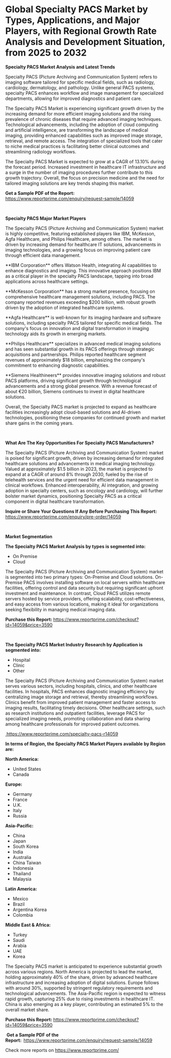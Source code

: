<p><h1>Global Specialty PACS Market by Types, Applications, and Major Players, with Regional Growth Rate Analysis and Development Situation, from 2025 to 2032</h1></p><p><strong>Specialty PACS Market Analysis and Latest Trends</strong></p>
<p><p>Specialty PACS (Picture Archiving and Communication System) refers to imaging software tailored for specific medical fields, such as radiology, cardiology, dermatology, and pathology. Unlike general PACS systems, specialty PACS enhances workflow and image management for specialized departments, allowing for improved diagnostics and patient care.</p><p>The Specialty PACS Market is experiencing significant growth driven by the increasing demand for more efficient imaging solutions and the rising prevalence of chronic diseases that require advanced imaging techniques. Technological advancements, including the adoption of cloud computing and artificial intelligence, are transforming the landscape of medical imaging, providing enhanced capabilities such as improved image storage, retrieval, and remote access. The integration of specialized tools that cater to niche medical practices is facilitating better clinical outcomes and streamlining radiology workflows.</p><p>The Specialty PACS Market is expected to grow at a CAGR of 13.10% during the forecast period. Increased investment in healthcare IT infrastructure and a surge in the number of imaging procedures further contribute to this growth trajectory. Overall, the focus on precision medicine and the need for tailored imaging solutions are key trends shaping this market.</p></p>
<p><strong>Get a Sample PDF of the Report:&nbsp;</strong> <a href="https://www.reportprime.com/enquiry/request-sample/14059?utm_campaign=3545&utm_medium=2&utm_source=Github&utm_content=ia&utm_term=20032025&utm_id=specialty-pacs">https://www.reportprime.com/enquiry/request-sample/14059</a></p>
<p>&nbsp;</p>
<p><strong>Specialty PACS Major Market Players</strong></p>
<p><p>The Specialty PACS (Picture Archiving and Communication System) market is highly competitive, featuring established players like IBM, McKesson, Agfa Healthcare, and Philips Healthcare, among others. The market is driven by increasing demand for healthcare IT solutions, advancements in imaging technologies, and a growing focus on improving patient care through efficient data management.</p><p>**IBM Corporation** offers Watson Health, integrating AI capabilities to enhance diagnostics and imaging. This innovative approach positions IBM as a critical player in the specialty PACS landscape, tapping into broad applications across healthcare settings.</p><p>**McKesson Corporation** has a strong market presence, focusing on comprehensive healthcare management solutions, including PACS. The company reported revenues exceeding $200 billion, with robust growth driven by the adoption of integrated healthcare systems.</p><p>**Agfa Healthcare** is well-known for its imaging hardware and software solutions, including specialty PACS tailored for specific medical fields. The company's focus on innovation and digital transformation in imaging technology aids its growth in emerging markets.</p><p>**Philips Healthcare** specializes in advanced medical imaging solutions and has seen substantial growth in its PACS offerings through strategic acquisitions and partnerships. Philips reported healthcare segment revenues of approximately $18 billion, emphasizing the company's commitment to enhancing diagnostic capabilities.</p><p>**Siemens Healthineers** provides innovative imaging solutions and robust PACS platforms, driving significant growth through technological advancements and a strong global presence. With a revenue forecast of about €20 billion, Siemens continues to invest in digital healthcare solutions.</p><p>Overall, the Specialty PACS market is projected to expand as healthcare facilities increasingly adopt cloud-based solutions and AI-driven technologies, positioning these companies for continued growth and market share gains in the coming years.</p></p>
<p>&nbsp;</p>
<p><strong>What Are The Key Opportunities For Specialty PACS Manufacturers?</strong></p>
<p><p>The Specialty PACS (Picture Archiving and Communication System) market is poised for significant growth, driven by increasing demand for integrated healthcare solutions and advancements in medical imaging technology. Valued at approximately $1.5 billion in 2023, the market is projected to expand at a CAGR of around 8% through 2030, fueled by the rise of telehealth services and the urgent need for efficient data management in clinical workflows. Enhanced interoperability, AI integration, and growing adoption in specialty centers, such as oncology and cardiology, will further bolster market dynamics, positioning Specialty PACS as a critical component in digital healthcare transformation.</p></p>
<p><strong>Inquire or Share Your Questions If Any Before Purchasing This Report:</strong> <a href="https://www.reportprime.com/enquiry/pre-order/14059?utm_campaign=3545&utm_medium=2&utm_source=Github&utm_content=ia&utm_term=20032025&utm_id=specialty-pacs">https://www.reportprime.com/enquiry/pre-order/14059</a></p>
<p>&nbsp;</p>
<p><strong>Market Segmentation</strong></p>
<p><strong>The Specialty PACS Market Analysis by types is segmented into:</strong></p>
<p><ul><li>On Premise</li><li>Cloud</li></ul></p>
<p><p>The Specialty PACS (Picture Archiving and Communication System) market is segmented into two primary types: On-Premise and Cloud solutions. On-Premise PACS involves installing software on local servers within healthcare facilities, offering control and data security but requiring significant upfront investment and maintenance. In contrast, Cloud PACS utilizes remote servers hosted by service providers, offering scalability, cost-effectiveness, and easy access from various locations, making it ideal for organizations seeking flexibility in managing medical imaging data.</p></p>
<p><strong>Purchase this Report:&nbsp;</strong><a href="https://www.reportprime.com/checkout?id=14059&price=3590&utm_campaign=3545&utm_medium=2&utm_source=Github&utm_content=ia&utm_term=20032025&utm_id=specialty-pacs">https://www.reportprime.com/checkout?id=14059&price=3590</a></p>
<p>&nbsp;</p>
<p><strong>The Specialty PACS Market Industry Research by Application is segmented into:</strong></p>
<p><ul><li>Hospital</li><li>Clinic</li><li>Other</li></ul></p>
<p><p>The Specialty PACS (Picture Archiving and Communication System) market serves various sectors, including hospitals, clinics, and other healthcare facilities. In hospitals, PACS enhances diagnostic imaging efficiency by centralizing image storage and retrieval, thereby streamlining workflows. Clinics benefit from improved patient management and faster access to imaging results, facilitating timely decisions. Other healthcare settings, such as research institutions and outpatient facilities, leverage PACS for specialized imaging needs, promoting collaboration and data sharing among healthcare professionals for improved patient outcomes.</p></p>
<p><a href="https://www.reportprime.com/specialty-pacs-r14059?utm_campaign=3545&utm_medium=2&utm_source=Github&utm_content=ia&utm_term=20032025&utm_id=specialty-pacs">&nbsp;https://www.reportprime.com/specialty-pacs-r14059</a></p>
<p><strong>In terms of Region, the Specialty PACS Market Players available by Region are:</strong></p>
<p>
    <p> <strong> North America: </strong>
        <ul>
            <li>United States</li>
            <li>Canada</li>
        </ul>
        </p> 
    <p> <strong> Europe: </strong>
        <ul>
            <li>Germany</li>
            <li>France</li>
            <li>U.K.</li>
            <li>Italy</li>
            <li>Russia</li>
        </ul>
        </p> 
    <p> <strong> Asia-Pacific: </strong>
        <ul>
            <li>China</li>
            <li>Japan</li>
            <li>South Korea</li>
            <li>India</li>
            <li>Australia</li>
            <li>China Taiwan</li>
            <li>Indonesia</li>
            <li>Thailand</li>
            <li>Malaysia</li>
        </ul>
        </p> 
    <p> <strong> Latin America: </strong>
        <ul>
            <li>Mexico</li>
            <li>Brazil</li>
            <li>Argentina Korea</li>
            <li>Colombia</li>
        </ul>
        </p> 
    <p> <strong> Middle East & Africa: </strong>
        <ul>
            <li>Turkey</li>
            <li>Saudi</li>
            <li>Arabia</li>
            <li>UAE</li>
            <li>Korea</li>
        </ul>
    </p>
    </p>
<p><p>The Specialty PACS market is anticipated to experience substantial growth across various regions. North America is projected to lead the market, holding approximately 40% of the share, driven by advanced healthcare infrastructure and increasing adoption of digital solutions. Europe follows with around 30%, supported by stringent regulatory requirements and technological advancements. The Asia-Pacific region is expected to witness rapid growth, capturing 25% due to rising investments in healthcare IT. China is also emerging as a key player, contributing an estimated 5% to the overall market share.</p></p>
<p><strong>Purchase this Report: </strong><a href="https://www.reportprime.com/checkout?id=14059&price=3590&utm_campaign=3545&utm_medium=2&utm_source=Github&utm_content=ia&utm_term=20032025&utm_id=specialty-pacs">https://www.reportprime.com/checkout?id=14059&price=3590</a></p>
<p>&nbsp;<strong>Get a Sample PDF of the Report:&nbsp;&nbsp;</strong><a href="https://www.reportprime.com/enquiry/request-sample/14059?utm_campaign=3545&utm_medium=2&utm_source=Github&utm_content=ia&utm_term=20032025&utm_id=specialty-pacs">https://www.reportprime.com/enquiry/request-sample/14059</a></p>
<p><strong></strong></p>
<p>Check more reports on <a href="https://www.reportprime.com/?utm_campaign=3545&utm_medium=2&utm_source=Github&utm_content=ia&utm_term=20032025&utm_id=specialty-pacs">https://www.reportprime.com/</a></p>